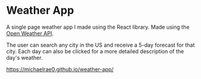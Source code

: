 # Weather App

A single page weather app I made using the React library. Made using the [Open Weather API](https://openweathermap.org/api).

The user can search any city in the US and receive a 5-day forecast for that city. Each day can also be clicked for a more detailed description of the day's weather.

https://michaelrae0.github.io/weather-app/

